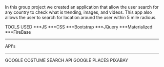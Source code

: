 In this group project we created an application that allow the user search for any country to check what is trending, images, and videos.  This app also allows the user to search for location around the user within 5 mile radious. 

TOOLS USED
***JS
***CSS
***Bootstrap
***JQuery
***Materialized
***FireBase
_________________
 API's
 _________________
 GOOGLE COSTUME SEARCH API
 GOOGLE PLACES
 PIXABAY 
